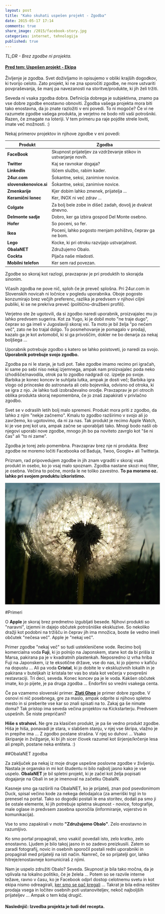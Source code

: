 ```yaml
---
layout: post
title: "Kako skuhati uspešen projekt - Zgodba"
date: 2015-05-17 17:14
comments: true
share_image: /2015/facebook-story.jpg
categories: internet, tehnologija
published: true
---
```


*TL;DR - Brez zgodbe ni projekta.*

#### [Pred tem: Uspešen projekt - Ekipa](/2014/09/09/kako-skuhati-uspesen-projekt-ekipa/)

Življenje je zgodba. Svet doživljamo in opisujemo v obliki krajših dogodkov, ki tvorijo celoto. Zato projekt, ki ne zna sporočiti zgodbe, ne more ustvariti povpraševanja, še manj pa navezanosti na storitve/produkte, ki jih želi tržiti.

Seveda ni vsaka zgodba dobra. Definicija dobrega je subjektivna, znamo pa vse dobre zgodbe enostavno obnoviti. Zgodba vašega projekta mora biti tako enostavna, da jo znate razložiti v eni povedi. To ni mogoče? Če vi ne razumete zgodbe vašega produkta, je verjetno ne bodo niti vaši potrošniki. Razen, če zmagate na loteriji. V tem primeru pa raje pojdite strele loviti, imate več možnosti. :)

Nekaj primerov projektov in njihove zgodbe v eni povedi:

|  Produkt | Zgodba   | 
|---|---|
| **FaceBook** | Skupnost prijateljev za vzdrževanje stikov in ustvarjanje novih. |
| **Twitter** | Kaj se ravnokar dogaja? |
| **LinkedIn** | Iščem službo, rabim kader. |
| **24ur.com** | Šokantne, seksi, zanimive novice. |
| **slovenskenovice.si** | Šokantne, seksi, zanimive novice. |
| **Zmenkarije** | Kjer dobim lahko zmenek, prijatelja ... |
| **Keramični lonec** | Ker, INOX ni več zdrav ... |
| **Colgate** | Za bolj bele zobe in dišeč zadah, dovolj je dvakrat dnevno. |
| **Delmonte sadje** | Dobro, ker ga izbira gospod Del Monte osebno. |
| **Hofer** | So poceni, so fer. |
| **Ikea** | Poceni, lahko pogosto menjam pohištvo, čeprav ga ne bom. |
| **Lego** | Kocke, ki pri otroku razvijajo ustvarjalnost. |
| **ObalaNET** | Združujemo Obalo. |
| **Cockta** | Pijača naše mladosti. |
| **Mobilni telefon** | Ker sem rad povezan. |


Zgodbe so skoraj kot razlogi, pravzaprav je pri produktih to skorajda sinonim.

Včasih zgodba ne pove nič, sploh če je preveč splošna. Pri 24ur.com in Slovenskih novicah ni ločnice v pogledu uporabnika. Oboje pogosto konzumirajo brez večjih preferenc, razlika je predvsem v njihovi ciljni publiki, ki se ne prekriva preveč (politično-družbeni profili).

Verjetno ste že ugotovili, da si zgodbo naredi uporabnik, proizvajalec mu jo lahko predvsem sugerira. Kot za Yugo, ki je dobil moto "ne traje dugo", čeprav so ga imeli v Jugoslaviji skoraj vsi. Ta moto je bil želja "po nečem več", zato ne bo trajal dolgo. To posmehovanje je pomagalo v prodaji, kazalo ga je kot avtomobil, ki si ga privoščim, dokler ne bo denarja za nekaj boljšega ...

Uporabnik potrebuje zgodbo s katero se lahko poistoveti, jo naredi za svojo. **Uporabnik potrebuje svojo zgodbo.**

Zgodba pa ni le stanje, je tudi pot. Take zgodbe imamo recimo pri igračah, ki same po sebi niso nekaj izjemnega, ampak nam proizvajalec poda neko izhodišče/navodila, otrok pa to zgodbo nadgradi oz. izpelje po svoje. Barbika je konec koncev le suhljata lutka, ampak je dosti več; Barbika igra vlogo od princeske do astronavta ali celo bojevnika, odvisno od otroka, ki se igra z njo. Je lahko tudi izobraževalno orodje. Pravzaprav je pri otrocih oblika produkta skoraj nepomembna, če jo znaš zapakirati v privlačno zgodbo. 
 
Svet se v odraslih letih bolj malo spremeni. Produkt mora priti z zgodbo, da lahko z njim "nekje začnemo". Kmalu to zgodbo razširimo v svojo ali jo zavržemo, ko ugotovimo, da ni za nas. Tak produkt je recimo Apple Watch, ki je vse prej kot ura, ampak začne se uporabljati tako. Mnogi bodo našli ob njegovi uporabi nove zgodbe, mnogo jih bo pa noviteto zavrglo kot "še ni čas" ali "to ni zame".

Zgodba je torej zelo pomembna. Pravzaprav brez nje ni produkta. Brez zgodbe ne moremo ločiti Facebooka od Baduja, Twoo, Google+ ali Twitterja.

Priznam, rad pripovedujem zgodbe in jih znam vgraditi v skoraj vsak produkt in osebo, ko jo vsaj malo spoznam. Zgodba nastane skozi moj filter, je osebna. Večina to počne, morda le ne toliko zavestno. **To pa moramo oz. lahko pri svojem produktu izkoristimo.**

![Ne glej v sonce brez lučke](/images/2015/zgodba-lucka.jpg)


#Primeri

O **Apple** je skoraj brez predmetno izgubljati besede. Njihovi produkti so "naravni", izjemni in dajejo občutek potrošniške ekskluzive. So nekoliko dražji kot podobni na tržišču in čeprav jih ima množica, boste še vedno imeli občutek "nečesa več". Apple je "nekaj več".

Primer zgodbe "nekaj več" so tudi ustekleničene vode. Recimo bolj komercialna voda **Fuji**, ki jo polnijo na Japonskem, stane kot da bi prišla iz Marsa, pakirana pa je v kvadratnih plastenkah. Neposredno iz vrha hriba Fuji na Japonskem, iz te eksotične države, vse do nas, ki jo pijemo v kafiču na dopustu ...  Ali pa voda **Cristal**, ki jo dobite le v ekskluzivnih lokalih in je pakirana v buteljkah iz kristala ter vas bo stala kot večerja v povprešni restavraciji. Tri deci, seveda. Konec koncev pa je le voda. Kakšen občutek imate, ko jo pijete, je pa druga zgodba ... Endorfini so vredni vsakega centa.

Če pa vzamemo slovenski primer. [**Zlati Ghee**](http://zlati-ghee.si/) je primer dobre zgodbe. V osnovi ni nič posebnega, gre za maslo, ampak odprite si njihovo spletno mesto in si preberite vse kar so znali spisati na to. Zakaj ga še nimate doma? Tak pristop ima seveda večina projektov na Kickstarterju. Predvsem uspešnih. Še niste prepričani? 

**Hiše s strahovi.** Ne gre za klasičen produkt, je pa še vedno produkt zgodbe. Hiša je hiša, ponavadi je stara, v slabšem stanju, v njej vse škripa, vlažno je in prepihe ima ... Z zgodbo postane strašna. V njej so duhovi ... Vsako škripanje in žvižganje, ki bi jih sicer človek razumel kot širjenje/krčenje lesa ali prepih, postane neka entiteta. :)

##ObalaNET zgodba

Za zaključek pa nekaj iz moje druge uspešne poslovne zgodbe v življenju. Nastala je organsko in mi kot študentu ni bilo najbolj jasno kako je vse uspelo. **ObalaNET** je bil spletni projekt, ki je začel kot želja popisati dogajanje na Obali in se je imenoval na začetku ObalaIN. 

Kasneje smo ga razširili na ObalaNET, ko je prijatelj, znan pod psevdonimom Duck, spisal večino kode za nekega delodajalca (za ameriški trg) in to prenesel na portal. Tako so dogodki postali le ena storitev, dodali pa smo ji še ostale elemente, ki jih potrebuje spletna skupnost - novice, fotografije, male oglase in predvsem zasebna sporočila (informiranje, vojerstvo in komunikacija).

Vse to smo zapakirali v moto **"Združujemo Obalo"**. Zelo enostavno in razumljivo. 

Ko smo portal propagirali, smo vsakič povedali isto, zelo kratko, zelo enostavno. Ljudem je bilo takoj jasno in so zadevo preizkusili. Zatem so zaradi fotografij, novic in osebnih sporočil postali redni uporabniki in propagirali med prijatelji na isti način. Namreč, če so prijatelji gor, lahko hitreje/enostavneje komuniciraš z njimi. 

Nam je uspelo združiti Obalo? Seveda. Skupnost je bila tako močna, da je vplivala na lokalno politiko, če je želela ... Potem so se razvile interne težave, ravno v času, ko je Facebook odprl dostop celotnemu svetu in kot ekipa nismo odreagirali, [ker smo se pač kregali](/2014/09/30/kako-skuhati-uspesen-projekt-ekipa/) ... Takrat je bila edina rešitev prodaja vsega in ločitev osebnih poti ustanoviteljev, nekoč najboljših prijateljev ... Ampak o tem kdaj drugič.

#### Naslednjič: Izvedba projekta je tudi del recepta.


